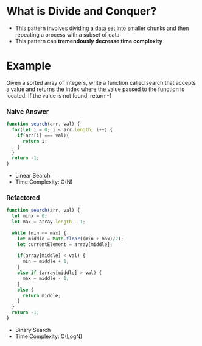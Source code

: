 # What is Divide and Conquer?

- This pattern involves dividing a data set into smaller chunks and then repeating a process with a subset of data
- This pattern can **tremendously decrease time complexity**

# Example

Given a sorted array of integers, write a function called search that accepts a value and returns the index where the value passed to the function is located. If the value is not found, return -1

### Naive Answer

```jsx
function search(arr, val) {
  for(let i = 0; i < arr.length; i++) {
    if(arr[i] === val){
      return i;
    }
  }
  return -1;
}
```

- Linear Search
- Time Complexity: O(N)

### Refactored

```jsx
function search(arr, val) {
  let minx = 0;
  let max = array.length - 1;
  
  while (min <= max) {
    let middle = Math.floor((min + max)/2);
    let currentElement = array[middle];
    
    if(array[middle] < val) {
      min = middle + 1;
    }
    else if (array[middle] > val) {
      max = middle - 1;
    }
    else {
      return middle;
    }
  }
  return -1;
}
```

- Binary Search
- Time Complexity: O(LogN)
